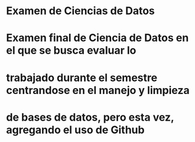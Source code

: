 # Examen de Ciencias de Datos  
# Examen final de Ciencia de Datos en el que se busca evaluar lo
# trabajado durante el semestre centrandose en el manejo y limpieza
# de bases de datos, pero esta vez, agregando el uso de Github



